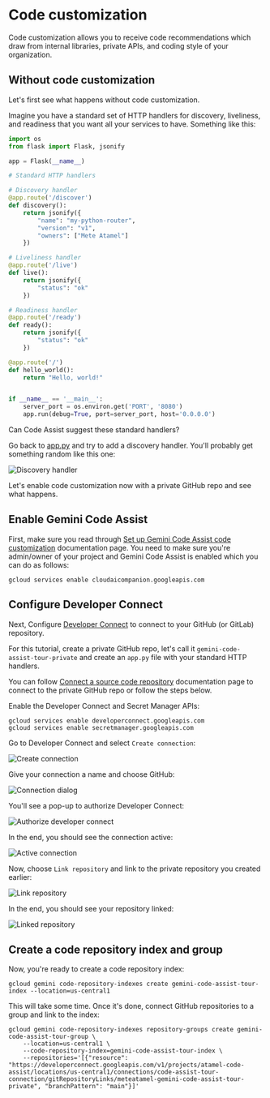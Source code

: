 # Code customization

Code customization allows you to receive code recommendations which draw
from internal libraries, private APIs, and coding style of your organization.

## Without code customization

Let's first see what happens without code customization.

Imagine you have a standard set of HTTP handlers for discovery, liveliness, and readiness
that you want all your services to have. Something like this:

```python
import os
from flask import Flask, jsonify

app = Flask(__name__)

# Standard HTTP handlers

# Discovery handler
@app.route('/discover')
def discovery():
    return jsonify({
        "name": "my-python-router",
        "version": "v1",
        "owners": ["Mete Atamel"]
    })

# Liveliness handler
@app.route('/live')
def live():
    return jsonify({
        "status": "ok"
    })

# Readiness handler
@app.route('/ready')
def ready():
    return jsonify({
        "status": "ok"
    })

@app.route('/')
def hello_world():
    return "Hello, world!"


if __name__ == '__main__':
    server_port = os.environ.get('PORT', '8080')
    app.run(debug=True, port=server_port, host='0.0.0.0')
```

Can Code Assist suggest these standard handlers?

Go back to [app.py](../app/app.py) and try to add a discovery handler. You'll
probably get something random like this one:

![Discovery handler](./images/discovery-handler.png)

Let's enable code customization now with a private GitHub repo and see what happens.

## Enable Gemini Code Assist

First, make sure you read through [Set up Gemini Code Assist code
customization](https://cloud.devsite.corp.google.com/gemini/docs/codeassist/code-customization)
documentation page. You need to make sure you're admin/owner of your project and
Gemini Code Assist is enabled which you can do as follows:

```shell
gcloud services enable cloudaicompanion.googleapis.com
```

## Configure Developer Connect

Next, Configure [Developer
Connect](https://cloud.google.com/developer-connect/docs/overview)
to connect to your GitHub (or GitLab) repository.

For this tutorial, create a private GitHub repo, let's call it
`gemini-code-assist-tour-private` and create an `app.py` file with your standard HTTP handlers.

You can follow [Connect a source code
repository](https://cloud.google.com/developer-connect/docs/connect-repo)
documentation page to connect to the private GitHub repo or follow the steps
below.

Enable the Developer Connect and Secret Manager APIs:

```shell
gcloud services enable developerconnect.googleapis.com
gcloud services enable secretmanager.googleapis.com
```

Go to Developer Connect and select `Create connection`:

![Create connection](./images/create-connection.png)

Give your connection a name and choose GitHub:

![Connection dialog](./images/connection-dialog.png)

You'll see a pop-up to authorize Developer Connect:

![Authorize developer connect](./images/authorize-developer-connect.png)

In the end, you should see the connection active:

![Active connection](./images/active-connection.png)

Now, choose `Link repository` and link to the private repository you created
earlier: 

![Link repository](./images/link-repository.png)

In the end, you should see your repository linked:

![Linked repository](./images/linked-repository.png)

## Create a code repository index and group

Now, you're ready to create a code repository index:

```shell
gcloud gemini code-repository-indexes create gemini-code-assist-tour-index --location=us-central1
```

This will take some time. Once it's done, connect GitHub repositories to a group and link to the index:

```shell
gcloud gemini code-repository-indexes repository-groups create gemini-code-assist-tour-group \
    --location=us-central1 \
    --code-repository-index=gemini-code-assist-tour-index \
    --repositories='[{"resource": "https://developerconnect.googleapis.com/v1/projects/atamel-code-assist/locations/us-central1/connections/code-assist-tour-connection/gitRepositoryLinks/meteatamel-gemini-code-assist-tour-private", "branchPattern": "main"}]'
```
